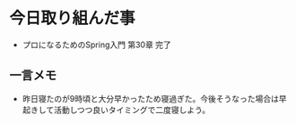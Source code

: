 # 今日取り組んだ事
- プロになるためのSpring入門 第30章 完了

## 一言メモ
- 昨日寝たのが9時頃と大分早かったため寝過ぎた。今後そうなった場合は早起きして活動しつつ良いタイミングで二度寝しよう。
